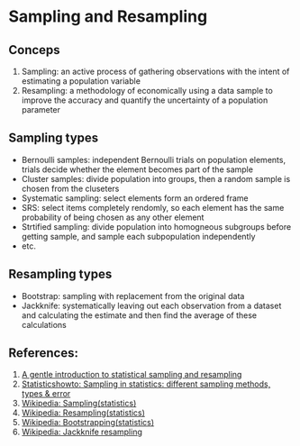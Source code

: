 # Sampling and Resampling

## Conceps
1. Sampling: an active process of gathering observations with the intent of estimating a population variable
2. Resampling: a methodology of economically using a data sample to improve the accuracy and quantify the uncertainty of a population parameter

## Sampling types
  - Bernoulli samples: independent Bernoulli trials on population elements, trials decide whether the element becomes part of the sample
  - Cluster samples: divide population into groups, then a random sample is chosen from the cluseters
  - Systematic sampling: select elements form an ordered frame
  - SRS: select items completely rendomly, so each element has the same probability of being chosen as any other element
  - Strtified sampling: divide population into homogneous subgroups before getting sample, and sample each subpopulation independently
  - etc.

## Resampling types
  - Bootstrap: sampling with replacement from the original data
  - Jackknife: systematically leaving out each observation from a dataset and calculating the estimate and then find the average of these calculations

## References:
1. [A gentle introduction to statistical sampling and resampling](https://machinelearningmastery.com/statistical-sampling-and-resampling/)
2. [Statisticshowto: Sampling in statistics: different sampling methods, types & error](https://www.statisticshowto.com/probability-and-statistics/sampling-in-statistics/)
3. [Wikipedia: Sampling(statistics)](https://en.wikipedia.org/wiki/Sampling_(statistics)#Replacement_of_selected_units)
4. [Wikipedia: Resampling(statistics)](https://en.wikipedia.org/wiki/Resampling_(statistics))
5. [Wikipedia: Bootstrapping(statistics)](https://en.wikipedia.org/wiki/Bootstrapping_(statistics))
6. [Wikipedia: Jackknife resampling](https://en.wikipedia.org/wiki/Jackknife_resampling)
  
